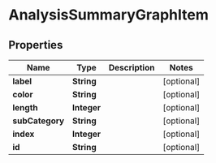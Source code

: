
# AnalysisSummaryGraphItem

## Properties
Name | Type | Description | Notes
------------ | ------------- | ------------- | -------------
**label** | **String** |  |  [optional]
**color** | **String** |  |  [optional]
**length** | **Integer** |  |  [optional]
**subCategory** | **String** |  |  [optional]
**index** | **Integer** |  |  [optional]
**id** | **String** |  |  [optional]



